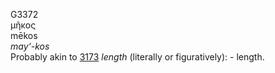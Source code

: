 <body>
  <p>G3372<br>  μῆκος  <br> mēkos  <br><i>may‘-kos </i><br>Probably akin to <a href="g3173.htm">3173</a>  <i>length</i> (literally or figuratively): - length.<br></p>
 </body>